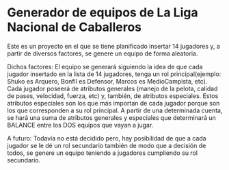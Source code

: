 # Generador de equipos de La Liga Nacional de Caballeros

Este es un proyecto en el que se tiene planificado insertar 14 jugadores y, a partir de diversos factores, se genere un equipo de forma aleatoria.

Dichos factores:
    El equipo se generará siguiendo la idea de que cada jugador insertado en la lista de 14 jugadores, tenga un rol principal(ejemplo:       Shuko es Arquero, Bonfil es Defensor, Marcos es MedioCampista, etc).
    Cada jugador poseerá de atributos generales (manejo de la pelota, calidad de pases, velocidad, fuerza, etc) y, también, de atributos     especiales. Estos atributos especiales son los que más importan de cada jugador porque son los que corresponden a su rol principal.
    A partir de una determinada cuenta, se hará una suma de atributos generales y especiales que determinará un BALANCE entre los DOS       equipos que vayan a jugar.
    
 A futuro:
    Todavía no está decidido pero, hay posibilidad de que a cada jugador se le dé un rol secundario también de modo que a decisión de       todos, se genere un equipo teniendo a jugadores cumpliendo su rol secundario.
